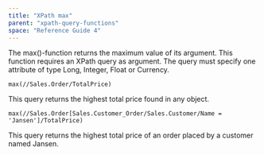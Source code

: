 ```yaml
---
title: "XPath max"
parent: "xpath-query-functions"
space: "Reference Guide 4"
---
```

The max()-function returns the maximum value of its argument.
This function requires an XPath query as argument. The query must specify one attribute of type Long, Integer, Float or Currency.

```
max(//Sales.Order/TotalPrice)

```

This query returns the highest total price found in any object.

```
max(//Sales.Order[Sales.Customer_Order/Sales.Customer/Name = 'Jansen']/TotalPrice)

```

This query returns the highest total price of an order placed by a customer named Jansen.
